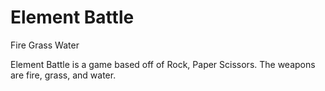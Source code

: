 # Element Battle
Fire Grass Water

Element Battle is a game based off of Rock, Paper Scissors. 
The weapons are fire, grass, and water.
